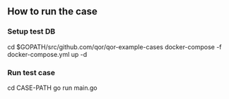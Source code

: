 ## How to run the case

### Setup test DB

cd $GOPATH/src/github.com/qor/qor-example-cases
docker-compose -f docker-compose.yml up -d

### Run test case

cd CASE-PATH
go run main.go
